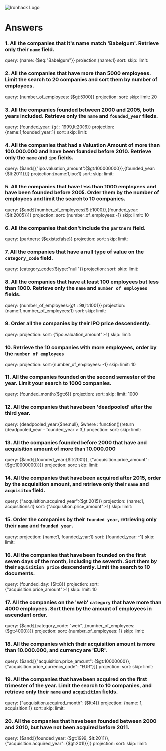 ![Ironhack Logo](https://i.imgur.com/1QgrNNw.png)

# Answers

### 1. All the companies that it's name match 'Babelgum'. Retrieve only their `name` field.

query: {name: {$eq:"Babelgum"}}
projection:{name:1} 
sort: 
skip: 
limit: 


### 2. All the companies that have more than 5000 employees. Limit the search to 20 companies and sort them by **number of employees**.

query: {number_of_employees: {$gt:5000}}
projection:
sort: 
skip: 
limit: 20

### 3. All the companies founded between 2000 and 2005, both years included. Retrieve only the `name` and `founded_year` fileds.

query: {founded_year: {$gt:1999,$lt:2006}}
projection:{name:1,founded_year:1}
sort: 
skip: 
limit: 

### 4. All the companies that had a Valuation Amount of more than 100.000.000 and have been founded before 2010. Retrieve only the `name` and `ipo` fields.

query: {$and:[{"ipo.valuation_amount":{$gt:100000000}},{founded_year:{$lt:2011}}]}
projection:{name:1,ipo:1}
sort: 
skip: 
limit: 

### 5. All the companies that have less than 1000 employees and have been founded before 2005. Order them by the number of employees and limit the search to 10 companies.

query: {$and:[{number_of_employees:{$lt:1000}},{founded_year:{$lt:2005}}]}
projection:
sort: {number_of_employees:-1}
skip: 
limit: 10

### 6. All the companies that don't include the `partners` field.

query: {partners: {$exists:false}}
projection:
sort: 
skip: 
limit: 

### 7. All the companies that have a null type of value on the `category_code` field.

query: {category_code:{$type:"null"}}
projection:
sort: 
skip: 
limit: 

### 8. All the companies that have at least 100 employees but less than 1000. Retrieve only the `name` and `number of employees` fields.

query: {number_of_employees:{$gt:99,$lt:1001}}
projection:{name:1,number_of_employees:1}
sort: 
skip: 
limit: 

### 9. Order all the companies by their IPO price descendently.

query: 
projection:
sort: {"ipo.valuation_amount":-1}
skip: 
limit: 

### 10. Retrieve the 10 companies with more employees, order by the `number of employees`

query: 
projection:
sort:{number_of_employees: -1}
skip: 
limit: 10

### 11. All the companies founded on the second semester of the year. Limit your search to 1000 companies.

query: {founded_month:{$gt:6}}
projection:
sort:
skip: 
limit: 1000

### 12. All the companies that have been 'deadpooled' after the third year.


query: {deadpooled_year:{$ne:null}, $where : function(){return (deadpooled_year - founded_year > 3)}
projection:
sort:
skip: 
limit:
### 13. All the companies founded before 2000 that have and acquisition amount of more than 10.000.000

query: {$and:[{founded_year:{$lt:2001}}, {"acquisition.price_amount":{$gt:10000000}}]}
projection:
sort:
skip: 
limit:

### 14. All the companies that have been acquired after 2015, order by the acquisition amount, and retrieve only their `name` and `acquisiton` field.

query: {"acquisition.acquired_year":{$gt:2015}}
projection: {name:1, acquisitions:1}
sort: {"acquisition.price_amount":-1}
skip: 
limit:

### 15. Order the companies by their `founded year`, retrieving only their `name` and `founded year`.

query: 
projection: {name:1, founded_year:1}
sort: {founded_year: -1}
skip: 
limit:

### 16. All the companies that have been founded on the first seven days of the month, including the seventh. Sort them by their `aquisition price` descendently. Limit the search to 10 documents.

query: {founded_day: {$lt:8}}
projection:
sort: {"acquisition.price_amount":-1}
skip: 
limit: 10

### 17. All the companies on the 'web' `category` that have more than 4000 employees. Sort them by the amount of employees in ascendant order.

query: {$and:[{category_code: "web"},{number_of_employees:{$gt:4000}}]}
projection:
sort: {number_of_employees: 1}
skip: 
limit: 

### 18. All the companies which their acquisition amount is more than 10.000.000, and currency are 'EUR'.

query: {$and:[{"acquisition.price_amount": {$gt:10000000}},{"acquisition.price_currency_code": "EUR"}]}
projection:
sort: 
skip: 
limit: 

### 19. All the companies that have been acquired on the first trimester of the year. Limit the search to 10 companies, and retrieve only their `name` and `acquisition` fields.

query: {"acquisition.acquired_month": {$lt:4}}
projection: {name: 1, acquisition:1}
sort: 
skip: 
limit: 


### 20. All the companies that have been founded between 2000 and 2010, but have not been acquired before 2011.

query:  {$and:[{founded_year: {$gt:1999, $lt:2011}},{"acquisition.acquired_year": {$gt:2011}}]}
projection: 
sort: 
skip: 
limit: 






